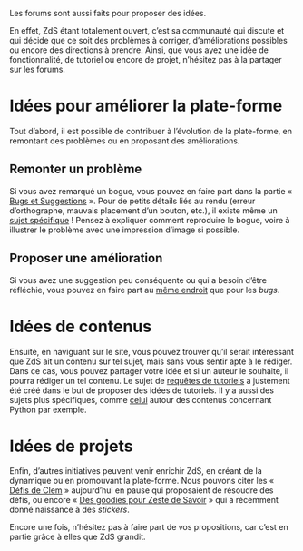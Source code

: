 Les forums sont aussi faits pour proposer des idées.

En effet, ZdS étant totalement ouvert, c’est sa communauté qui discute et qui décide que ce soit des problèmes à corriger, d’améliorations possibles ou encore des directions à prendre. Ainsi, que vous ayez une idée de fonctionnalité, de tutoriel ou encore de projet, n’hésitez pas à la partager sur les forums.

# Idées pour améliorer la plate-forme

Tout d’abord, il est possible de contribuer à l’évolution de la plate-forme, en remontant des problèmes ou en proposant des améliorations.

## Remonter un problème

Si vous avez remarqué un bogue, vous pouvez en faire part dans la partie « [Bugs et Suggestions](https://zestedesavoir.com/forums/communaute/bug-suggestions/) ». Pour de petits détails liés au rendu (erreur d’orthographe, mauvais placement d’un bouton, etc.), il existe même un [sujet spécifique](https://zestedesavoir.com/forums/sujet/273/les-petits-pixels/) ! Pensez à expliquer comment reproduire le bogue, voire à illustrer le problème avec une impression d’image si possible.

## Proposer une amélioration

Si vous avez une suggestion peu conséquente ou qui a besoin d’être réfléchie, vous pouvez en faire part au [même endroit](https://zestedesavoir.com/forums/communaute/bug-suggestions/) que pour les *bugs*.


# Idées de contenus

Ensuite, en naviguant sur le site, vous pouvez trouver qu’il serait intéressant que ZdS ait un contenu sur tel sujet, mais sans vous sentir apte à le rédiger. Dans ce cas, vous pouvez partager votre idée et si un auteur le souhaite, il pourra rédiger un tel contenu. Le sujet de [requêtes de tutoriels](https://zestedesavoir.com/forums/sujet/983/requetes-de-tutoriels/) a justement été créé dans le but de proposer des idées de tutoriels. 
Il y a aussi des sujets plus spécifiques, comme [celui](https://zestedesavoir.com/forums/sujet/2972/redaction-dune-collection-de-tutoriels-python/) autour des contenus concernant Python par exemple. 

# Idées de projets

Enfin, d’autres initiatives peuvent venir enrichir ZdS, en créant de la dynamique ou en promouvant la plate-forme. Nous pouvons citer les « [Défis de Clem](https://zestedesavoir.com/forums/sujet/3813/les-defis-de-clem/) » aujourd’hui en pause qui proposaient de résoudre des défis, ou encore « [Des goodies pour Zeste de Savoir](https://zestedesavoir.com/forums/sujet/2839/des-goodies-pour-zeste-de-savoir/) » qui a récemment donné naissance à des *stickers*. 

Encore une fois, n’hésitez pas à faire part de vos propositions, car c’est en partie grâce à elles que ZdS grandit.

